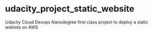 # udacity_project_static_website
Udacity Cloud Devops Nanodegree first class project to deploy a static webiste on AWS
